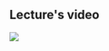 ## Lecture's video

[<img src="https://www.vectorlogo.zone/logos/youtube/youtube-icon.svg"/>](https://youtu.be/vQPdaib7kX8)